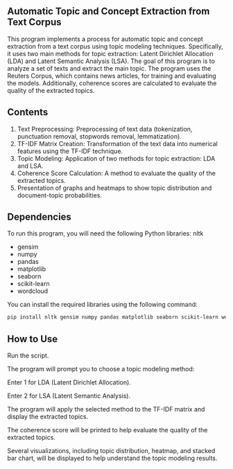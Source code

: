 ## Automatic Topic and Concept Extraction from Text Corpus
This program implements a process for automatic topic and concept extraction from a text corpus using topic modeling techniques. Specifically, it uses two main methods for topic extraction: Latent Dirichlet Allocation (LDA) and Latent Semantic Analysis (LSA). The goal of this program is to analyze a set of texts and extract the main topic. The program uses the Reuters Corpus, which contains news articles, for training and evaluating the models. Additionally, coherence scores are calculated to evaluate the quality of the extracted topics.

## Contents
1. Text Preprocessing: Preprocessing of text data (tokenization, punctuation removal, stopwords removal, lemmatization).
2. TF-IDF Matrix Creation: Transformation of the text data into numerical features using the TF-IDF technique.
3. Topic Modeling: Application of two methods for topic extraction: LDA and LSA.
4. Coherence Score Calculation: A method to evaluate the quality of the extracted topics.
5. Presentation of graphs and heatmaps to show topic distribution and document-topic probabilities.

## Dependencies

To run this program, you will need the following Python libraries:
nltk
- gensim
- numpy
- pandas
- matplotlib
- seaborn 
- scikit-learn
- wordcloud

You can install the required libraries using the following command:
```bash
pip install nltk gensim numpy pandas matplotlib seaborn scikit-learn wordcloud
```
## How to Use
Run the script. 

The program will prompt you to choose a topic modeling method:

Enter 1 for LDA (Latent Dirichlet Allocation).

Enter 2 for LSA (Latent Semantic Analysis).

The program will apply the selected method to the TF-IDF matrix and display the extracted topics.

The coherence score will be printed to help evaluate the quality of the extracted topics.

Several visualizations, including topic distribution, heatmap, and stacked bar chart, will be displayed to help understand the topic modeling results.

